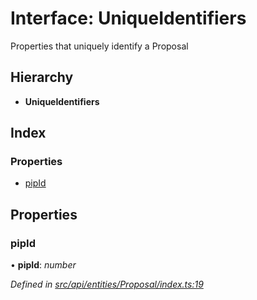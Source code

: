 # Interface: UniqueIdentifiers

Properties that uniquely identify a Proposal

## Hierarchy

* **UniqueIdentifiers**

## Index

### Properties

* [pipId](api_entities_proposal.uniqueidentifiers.md#pipid)

## Properties

###  pipId

• **pipId**: *number*

*Defined in [src/api/entities/Proposal/index.ts:19](https://github.com/PolymathNetwork/polymesh-sdk/blob/73feada/src/api/entities/Proposal/index.ts#L19)*

